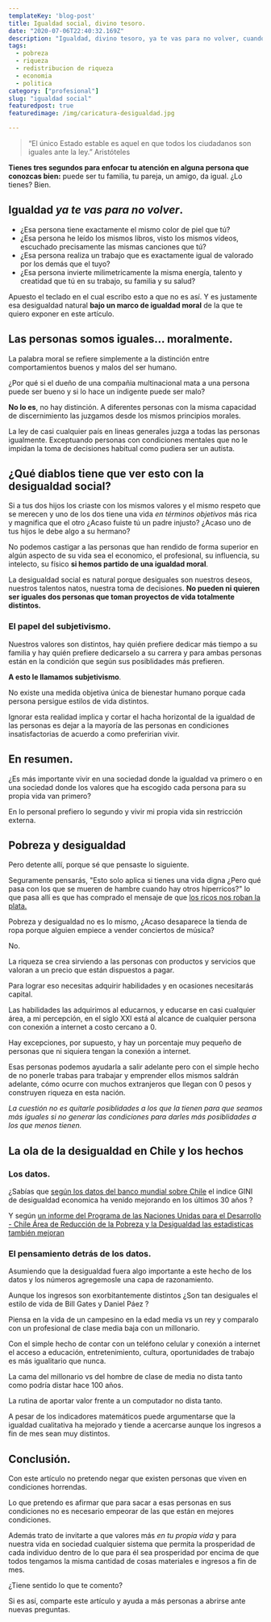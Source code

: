 ```yaml
---
templateKey: 'blog-post'
title: Igualdad social, divino tesoro.
date: "2020-07-06T22:40:32.169Z"
description: "Igualdad, divino tesoro, ya te vas para no volver, cuando quiero llorar no lloro y a veces lloro sin querer."
tags: 
  - pobreza
  - riqueza
  - redistribucion de riqueza
  - economia
  - politica
category: ["profesional"]
slug: "igualdad social"
featuredpost: true
featuredimage: /img/caricatura-desigualdad.jpg

---
```


> “El único Estado estable es aquel en que todos los ciudadanos son iguales ante la ley.” Aristóteles

**Tienes tres segundos para enfocar tu atención en alguna persona que conozcas bien:** puede ser tu familia, tu pareja, un amigo, da igual. ¿Lo tienes? Bien.

## Igualdad _ya te vas para no volver_.

- ¿Esa persona tiene exactamente el mismo color de piel que tú?
- ¿Esa persona he leído los mismos libros, visto los mismos vídeos, escuchado precisamente las mismas canciones que tú?
- ¿Esa persona realiza un trabajo que es exactamente igual de valorado por los demás que el tuyo?
- ¿Esa persona invierte milimetricamente la misma energía, talento y creatidad que tú en su trabajo, su familia y su salud?

Apuesto el teclado en el cual escribo esto a que no es así. Y es justamente esa desigualdad natural **bajo un marco de igualdad moral** de la que te quiero exponer en este artículo.

## Las personas somos iguales... moralmente.

La palabra moral se refiere simplemente a la distinción entre comportamientos buenos y malos del ser humano.

¿Por qué si el dueño de una compañia multinacional mata a una persona puede ser bueno y si lo hace un indigente puede ser malo?

**No lo es**, no hay distinción. A diferentes personas con la misma capacidad de discernimiento las juzgamos desde los mismos principios morales.

La ley de casi cualquier país en lineas generales juzga a todas las personas igualmente. Exceptuando personas con condiciones mentales que no le impidan la toma de decisiones habitual como pudiera ser un autista.

## ¿Qué diablos tiene que ver esto con la desigualdad social?

Si a tus dos hijos los criaste con los mismos valores y el mismo respeto que se merecen y uno de los dos tiene una vida _en términos objetivos_ más rica y magnifica que el otro ¿Acaso fuiste tú un padre injusto? ¿Acaso uno de tus hijos le debe algo a su hermano?

No podemos castigar a las personas que han rendido de forma superior en algún aspecto de su vida sea el economico, el profesional, su influencia, su intelecto, su físico **si hemos partido de una igualdad moral**.

La desigualdad social es natural porque desiguales son nuestros deseos, nuestros talentos natos, nuestra toma de decisiones. **No pueden ni quieren ser iguales dos personas que toman proyectos de vida totalmente distintos.**

### El papel del subjetivismo.

Nuestros valores son distintos, hay quién prefiere dedicar más tiempo a su familia y hay quién prefiere dedicarselo a su carrera y para ambas personas están en la condición que según sus posiblidades más prefieren.

**A esto le llamamos subjetivismo**.

No existe una medida objetiva única de bienestar humano porque cada persona persigue estilos de vida distintos.

Ignorar esta realidad implica y cortar el hacha horizontal de la igualdad de las personas es dejar a la mayoría de las personas en condiciones insatisfactorias de acuerdo a como preferirian vivir.

## En resumen.

¿Es más importante vivir en una sociedad donde la igualdad va primero o en una sociedad donde los valores que ha escogido cada persona para su propia vida van primero?

En lo personal prefiero lo segundo y vivir mi propia vida sin restricción externa.

## Pobreza y desigualdad

Pero detente allí, porque sé que pensaste lo siguiente.

Seguramente pensarás, "Esto solo aplica si tienes una vida digna ¿Pero qué pasa con los que se mueren de hambre cuando hay otros hiperricos?" lo que pasa allí es que has comprado el mensaje de que [los ricos nos roban la plata.](https://culturalibertaria.netlify.app/blog/posts/los-ricos-te-roban-la-plata/)

Pobreza y desigualdad no es lo mismo, ¿Acaso desaparece la tienda de ropa porque alguien empiece a vender conciertos de música?

No.

La riqueza se crea sirviendo a las personas con productos y servicios que valoran a un precio que están dispuestos a pagar.

Para lograr eso necesitas adquirir habilidades y en ocasiones necesitarás capital.

Las habilidades las adquirimos al educarnos, y educarse en casi cualquier área, a mi percepción, en el siglo XXI está al alcance de cualquier persona con conexión a internet a costo cercano a 0.

Hay excepciones, por supuesto, y hay un porcentaje muy pequeño de personas que ni siquiera tengan la conexión a internet.

Esas personas podemos ayudarla a salir adelante pero con el simple hecho de no ponerle trabas para trabajar y emprender ellos mismos saldrán adelante, cómo ocurre con muchos extranjeros que llegan con 0 pesos y construyen riqueza en esta nación.

_La cuestión no es quitarle posiblidades a los que la tienen para que seamos más iguales si no generar las condiciones para darles más posiblidades a los que menos tienen._

## La ola de la desigualdad en Chile y los hechos

### Los datos.

¿Sabías que [según los datos del banco mundial sobre Chile](https://datos.bancomundial.org/indicator/SI.POV.GINI?end=2017&locations=CL&start=1987&view=chart
) el indice GINI de desigualdad economica ha venido mejorando en los últimos 30 años ? 


Y según [un informe del Programa de las Naciones Unidas para el Desarrollo - Chile
Área de Reducción de la Pobreza y la Desigualdad las estadisticas también mejoran](https://www.undp.org/content/dam/chile/docs/pobreza/undp_cl_pobreza_cap_7_desiguypob.pdf)

### El pensamiento detrás de los datos.

Asumiendo que la desigualdad fuera algo importante a este hecho de los datos y los números agregemosle una capa de razonamiento.

Aunque los ingresos son exorbitantemente distintos ¿Son tan desiguales el estilo de vida de Bill Gates y Daniel Páez ?

Piensa en la vida de un campesino en la edad media vs un rey y comparalo con un profesional de clase media baja con un millonario.

Con el simple hecho de contar con un teléfono celular y conexión a internet el acceso a educación, entretenimiento, cultura, oportunidades de trabajo es más igualitario que nunca.

La cama del millonario vs del hombre de clase de media no dista tanto como podría distar hace 100 años.

La rutina de aportar valor frente a un computador no dista tanto.

A pesar de los indicadores matemáticos puede argumentarse que la igualdad cualitativa ha mejorado y tiende a acercarse aunque los ingresos a fin de mes sean muy distintos.

## Conclusión.

Con este artículo no pretendo negar que existen personas que viven en condiciones horrendas.

Lo que pretendo es afirmar que para sacar a esas personas en sus condiciones no es necesario empeorar de las que están en mejores condiciones.

Además trato de invitarte a que valores más _en tu propia vida_ y para nuestra vida en sociedad cualquier sistema que permita la prosperidad de cada individuo dentro de lo que para él sea prosperidad por encima de que todos tengamos la misma cantidad de cosas materiales e ingresos a fin de mes.

¿Tiene sentido lo que te comento?

Si es así, comparte este artículo y ayuda a más personas a abrirse ante nuevas preguntas.
